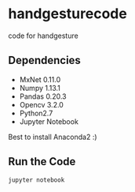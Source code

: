 # handgesturecode
code for handgesture

## Dependencies
- MxNet 0.11.0
- Numpy 1.13.1
- Pandas 0.20.3
- Opencv 3.2.0
- Python2.7
- Jupyter Notebook

Best to install Anaconda2 :) 

## Run the Code
```
jupyter notebook
```
